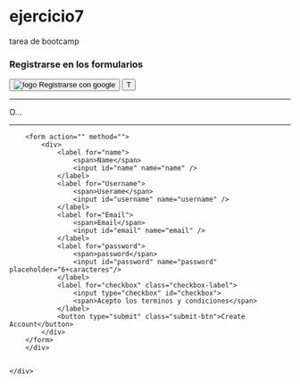 # ejercicio7
tarea de bootcamp
<!DOCTYPE html>
<html lang="en">
<head>
    <meta charset="UTF-8">
    <meta http-equiv="X-UA-Compatible" content="IE=edge">
    <meta name="viewport" content="width=device-width, initial-scale=1.0">
    <title>Formulario</title>
</head>
<link rel="stylesheet" href="formulario.css">
<body>
    <div class="container">
        <h3>Registrarse en los formularios</h3>
        <div>
            <button class="google-btn">
                <picture>
                    <img src="icono.jpg" alt="logo">
                </picture>
                <span>Registrarse con google</span>
                <div class="buttons"></div>
            </button>
        <button class="twitter-btn">
            <picture>T</picture>
            </button>
        </div>
         <div class="separator">
            <hr>
            <span>O...</span>
            <hr>
         </div>
<div class="section-inputs"></div>

        <form action="" method="">
            <div>
                <label for="name">
                    <span>Name</span>
                    <input id="name" name="name" />
                </label>
                <label for="Username">
                    <span>Userame</span>
                    <input id="username" name="username" />
                </label>
                <label for="Email">
                    <span>Email</span>
                    <input id="email" name="email" />
                </label>
                <label for="password">
                    <span>password</span>
                    <input id="password" name="password" placeholder="6+caracteres"/>
                </label>
                <label for="checkbox" class="checkbox-label">
                    <input type="checkbox" id="checkbox">
                    <span>Acepto los terminos y condiciones</span>
                </label>
                <button type="submit" class="submit-btn">Create Account</button>
            </div>
        </form>
        </div>
        

    </div>
    
</body>
</html>


